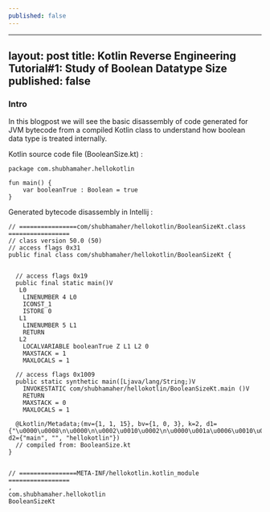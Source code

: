```yaml
---
published: false
---
```

---
layout: post
title: Kotlin Reverse Engineering Tutorial#1: Study of Boolean Datatype Size
published: false
---

### Intro

In this blogpost we will see the basic disassembly of code generated for JVM bytecode from a compiled Kotlin class to understand how boolean data type is treated internally.   

Kotlin source code file (BooleanSize.kt) : 
```
package com.shubhamaher.hellokotlin

fun main() {
    var booleanTrue : Boolean = true
}
```

Generated bytecode disassembly in Intellij : 
```
// ================com/shubhamaher/hellokotlin/BooleanSizeKt.class =================
// class version 50.0 (50)
// access flags 0x31
public final class com/shubhamaher/hellokotlin/BooleanSizeKt {


  // access flags 0x19
  public final static main()V
   L0
    LINENUMBER 4 L0
    ICONST_1
    ISTORE 0
   L1
    LINENUMBER 5 L1
    RETURN
   L2
    LOCALVARIABLE booleanTrue Z L1 L2 0
    MAXSTACK = 1
    MAXLOCALS = 1

  // access flags 0x1009
  public static synthetic main([Ljava/lang/String;)V
    INVOKESTATIC com/shubhamaher/hellokotlin/BooleanSizeKt.main ()V
    RETURN
    MAXSTACK = 0
    MAXLOCALS = 1

  @Lkotlin/Metadata;(mv={1, 1, 15}, bv={1, 0, 3}, k=2, d1={"\u0000\u0008\n\u0000\n\u0002\u0010\u0002\n\u0000\u001a\u0006\u0010\u0000\u001a\u00020\u0001\u00a8\u0006\u0002"}, d2={"main", "", "hellokotlin"})
  // compiled from: BooleanSize.kt
}


// ================META-INF/hellokotlin.kotlin_module =================
,
com.shubhamaher.hellokotlin
BooleanSizeKt
```